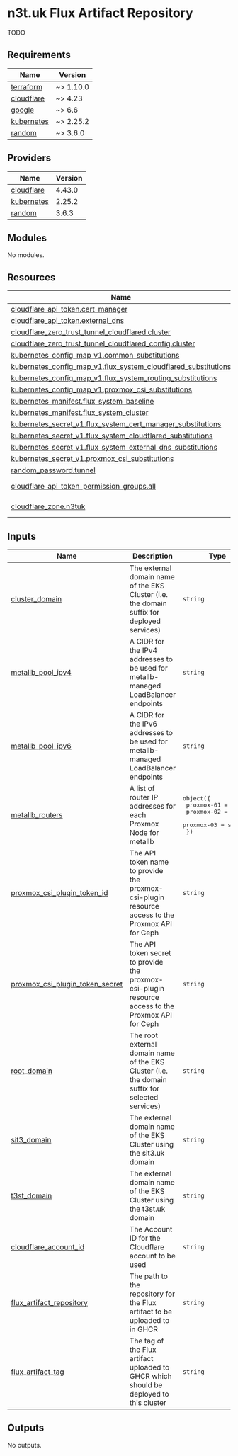 # n3t.uk Flux Artifact Repository

TODO

<!-- terraform-docs-start -->
<!-- prettier-ignore-start -->

## Requirements

| Name | Version |
|------|---------|
| <a name="requirement_terraform"></a> [terraform](#requirement\_terraform) | ~> 1.10.0 |
| <a name="requirement_cloudflare"></a> [cloudflare](#requirement\_cloudflare) | ~> 4.23 |
| <a name="requirement_google"></a> [google](#requirement\_google) | ~> 6.6 |
| <a name="requirement_kubernetes"></a> [kubernetes](#requirement\_kubernetes) | ~> 2.25.2 |
| <a name="requirement_random"></a> [random](#requirement\_random) | ~> 3.6.0 |

## Providers

| Name | Version |
|------|---------|
| <a name="provider_cloudflare"></a> [cloudflare](#provider\_cloudflare) | 4.43.0 |
| <a name="provider_kubernetes"></a> [kubernetes](#provider\_kubernetes) | 2.25.2 |
| <a name="provider_random"></a> [random](#provider\_random) | 3.6.3 |

## Modules

No modules.

## Resources

| Name | Type |
|------|------|
| [cloudflare_api_token.cert_manager](https://registry.terraform.io/providers/cloudflare/cloudflare/latest/docs/resources/api_token) | resource |
| [cloudflare_api_token.external_dns](https://registry.terraform.io/providers/cloudflare/cloudflare/latest/docs/resources/api_token) | resource |
| [cloudflare_zero_trust_tunnel_cloudflared.cluster](https://registry.terraform.io/providers/cloudflare/cloudflare/latest/docs/resources/zero_trust_tunnel_cloudflared) | resource |
| [cloudflare_zero_trust_tunnel_cloudflared_config.cluster](https://registry.terraform.io/providers/cloudflare/cloudflare/latest/docs/resources/zero_trust_tunnel_cloudflared_config) | resource |
| [kubernetes_config_map_v1.common_substitutions](https://registry.terraform.io/providers/hashicorp/kubernetes/latest/docs/resources/config_map_v1) | resource |
| [kubernetes_config_map_v1.flux_system_cloudflared_substitutions](https://registry.terraform.io/providers/hashicorp/kubernetes/latest/docs/resources/config_map_v1) | resource |
| [kubernetes_config_map_v1.flux_system_routing_substitutions](https://registry.terraform.io/providers/hashicorp/kubernetes/latest/docs/resources/config_map_v1) | resource |
| [kubernetes_config_map_v1.proxmox_csi_substitutions](https://registry.terraform.io/providers/hashicorp/kubernetes/latest/docs/resources/config_map_v1) | resource |
| [kubernetes_manifest.flux_system_baseline](https://registry.terraform.io/providers/hashicorp/kubernetes/latest/docs/resources/manifest) | resource |
| [kubernetes_manifest.flux_system_cluster](https://registry.terraform.io/providers/hashicorp/kubernetes/latest/docs/resources/manifest) | resource |
| [kubernetes_secret_v1.flux_system_cert_manager_substitutions](https://registry.terraform.io/providers/hashicorp/kubernetes/latest/docs/resources/secret_v1) | resource |
| [kubernetes_secret_v1.flux_system_cloudflared_substitutions](https://registry.terraform.io/providers/hashicorp/kubernetes/latest/docs/resources/secret_v1) | resource |
| [kubernetes_secret_v1.flux_system_external_dns_substitutions](https://registry.terraform.io/providers/hashicorp/kubernetes/latest/docs/resources/secret_v1) | resource |
| [kubernetes_secret_v1.proxmox_csi_substitutions](https://registry.terraform.io/providers/hashicorp/kubernetes/latest/docs/resources/secret_v1) | resource |
| [random_password.tunnel](https://registry.terraform.io/providers/hashicorp/random/latest/docs/resources/password) | resource |
| [cloudflare_api_token_permission_groups.all](https://registry.terraform.io/providers/cloudflare/cloudflare/latest/docs/data-sources/api_token_permission_groups) | data source |
| [cloudflare_zone.n3tuk](https://registry.terraform.io/providers/cloudflare/cloudflare/latest/docs/data-sources/zone) | data source |

## Inputs

| Name | Description | Type | Default | Required |
|------|-------------|------|---------|:--------:|
| <a name="input_cluster_domain"></a> [cluster\_domain](#input\_cluster\_domain) | The external domain name of the EKS Cluster (i.e. the domain suffix for deployed services) | `string` | n/a | yes |
| <a name="input_metallb_pool_ipv4"></a> [metallb\_pool\_ipv4](#input\_metallb\_pool\_ipv4) | A CIDR for the IPv4 addresses to be used for metallb-managed LoadBalancer endpoints | `string` | n/a | yes |
| <a name="input_metallb_pool_ipv6"></a> [metallb\_pool\_ipv6](#input\_metallb\_pool\_ipv6) | A CIDR for the IPv6 addresses to be used for metallb-managed LoadBalancer endpoints | `string` | n/a | yes |
| <a name="input_metallb_routers"></a> [metallb\_routers](#input\_metallb\_routers) | A list of router IP addresses for each Proxmox Node for metallb | <pre>object({<br/>    proxmox-01 = string<br/>    proxmox-02 = string<br/>    proxmox-03 = string<br/>  })</pre> | n/a | yes |
| <a name="input_proxmox_csi_plugin_token_id"></a> [proxmox\_csi\_plugin\_token\_id](#input\_proxmox\_csi\_plugin\_token\_id) | The API token name to provide the proxmox-csi-plugin resource access to the Proxmox API for Ceph | `string` | n/a | yes |
| <a name="input_proxmox_csi_plugin_token_secret"></a> [proxmox\_csi\_plugin\_token\_secret](#input\_proxmox\_csi\_plugin\_token\_secret) | The API token secret to provide the proxmox-csi-plugin resource access to the Proxmox API for Ceph | `string` | n/a | yes |
| <a name="input_root_domain"></a> [root\_domain](#input\_root\_domain) | The root external domain name of the EKS Cluster (i.e. the domain suffix for selected services) | `string` | n/a | yes |
| <a name="input_sit3_domain"></a> [sit3\_domain](#input\_sit3\_domain) | The external domain name of the EKS Cluster using the sit3.uk domain | `string` | n/a | yes |
| <a name="input_t3st_domain"></a> [t3st\_domain](#input\_t3st\_domain) | The external domain name of the EKS Cluster using the t3st.uk domain | `string` | n/a | yes |
| <a name="input_cloudflare_account_id"></a> [cloudflare\_account\_id](#input\_cloudflare\_account\_id) | The Account ID for the Cloudflare account to be used | `string` | `"e0d4aae3f32f077cd16bbc26f615738d"` | no |
| <a name="input_flux_artifact_repository"></a> [flux\_artifact\_repository](#input\_flux\_artifact\_repository) | The path to the repository for the Flux artifact to be uploaded to in GHCR | `string` | `"n3tuk/flux/baseline"` | no |
| <a name="input_flux_artifact_tag"></a> [flux\_artifact\_tag](#input\_flux\_artifact\_tag) | The tag of the Flux artifact uploaded to GHCR which should be deployed to this cluster | `string` | `"latest"` | no |

## Outputs

No outputs.

<!-- prettier-ignore-end -->
<!-- terraform-docs-end -->

